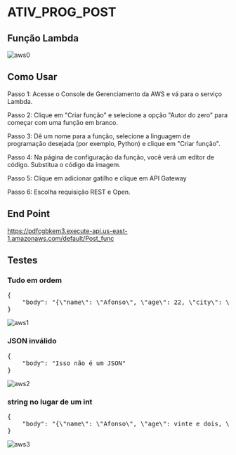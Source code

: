 # ATIV_PROG_POST

## Função Lambda
![aws0](https://github.com/Rafael-Moritz/ATIV_PROG_POST/assets/99282359/409332b9-5085-43a0-a43c-a3b87e188148)

## Como Usar
Passo 1: Acesse o Console de Gerenciamento da AWS e vá para o serviço Lambda.

Passo 2: Clique em "Criar função" e selecione a opção "Autor do zero" para começar com uma função em branco.

Passo 3: Dê um nome para a função, selecione a linguagem de programação desejada (por exemplo, Python) e clique em "Criar função".

Passo 4: Na página de configuração da função, você verá um editor de código. Substitua o código da imagem.

Passo 5: Clique em adicionar gatilho e clique em API Gateway

Passo 6: Escolha requisição REST e Open.

## End Point

https://pdfcgbkem3.execute-api.us-east-1.amazonaws.com/default/Post_func

## Testes
### Tudo em ordem

<pre>
{
    "body": "{\"name\": \"Afonso\", \"age\": 22, \"city\": \"SP\"}"
}
</pre>

![aws1](https://github.com/Rafael-Moritz/ATIV_PROG_POST/assets/99282359/fefaf2e8-9e35-466b-a3ec-2489ca25c235)

### JSON inválido
<pre>
{
    "body": "Isso não é um JSON"
}
</pre>

![aws2](https://github.com/Rafael-Moritz/ATIV_PROG_POST/assets/99282359/e0d6da02-e5bf-4f93-acc2-a2dc60a15556)

### string no lugar de um int
<pre>
{
    "body": "{\"name\": \"Afonso\", \"age\": vinte e dois, \"city\": \"SP\"}"
}
</pre>

![aws3](https://github.com/Rafael-Moritz/ATIV_PROG_POST/assets/99282359/8bfb238f-23c6-4cbf-82fd-c39fcdda939b)
